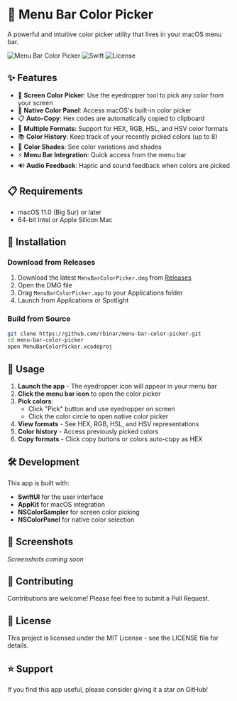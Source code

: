 # 🎨 Menu Bar Color Picker

A powerful and intuitive color picker utility that lives in your macOS menu bar.

![Menu Bar Color Picker](https://img.shields.io/badge/macOS-11.0+-blue.svg)
![Swift](https://img.shields.io/badge/Swift-5.0+-orange.svg)
![License](https://img.shields.io/badge/License-MIT-green.svg)

## ✨ Features

- 🎯 **Screen Color Picker**: Use the eyedropper tool to pick any color from your screen
- 🎨 **Native Color Panel**: Access macOS's built-in color picker
- 📋 **Auto-Copy**: Hex codes are automatically copied to clipboard
- 🎨 **Multiple Formats**: Support for HEX, RGB, HSL, and HSV color formats
- 📚 **Color History**: Keep track of your recently picked colors (up to 8)
- 🌈 **Color Shades**: See color variations and shades
- ⚡ **Menu Bar Integration**: Quick access from the menu bar
- 🔊 **Audio Feedback**: Haptic and sound feedback when colors are picked

## 📋 Requirements

- macOS 11.0 (Big Sur) or later
- 64-bit Intel or Apple Silicon Mac

## 🚀 Installation

### Download from Releases
1. Download the latest `MenuBarColorPicker.dmg` from [Releases](https://github.com/rbinar/menu-bar-color-picker/releases)
2. Open the DMG file
3. Drag `MenuBarColorPicker.app` to your Applications folder
4. Launch from Applications or Spotlight

### Build from Source
```bash
git clone https://github.com/rbinar/menu-bar-color-picker.git
cd menu-bar-color-picker
open MenuBarColorPicker.xcodeproj
```

## 🎯 Usage

1. **Launch the app** - The eyedropper icon will appear in your menu bar
2. **Click the menu bar icon** to open the color picker
3. **Pick colors**:
   - Click "Pick" button and use eyedropper on screen
   - Click the color circle to open native color picker
4. **View formats** - See HEX, RGB, HSL, and HSV representations
5. **Color history** - Access previously picked colors
6. **Copy formats** - Click copy buttons or colors auto-copy as HEX

## 🛠️ Development

This app is built with:
- **SwiftUI** for the user interface
- **AppKit** for macOS integration
- **NSColorSampler** for screen color picking
- **NSColorPanel** for native color selection

## 📸 Screenshots

*Screenshots coming soon*

## 🤝 Contributing

Contributions are welcome! Please feel free to submit a Pull Request.

## 📄 License

This project is licensed under the MIT License - see the LICENSE file for details.

## ⭐ Support

If you find this app useful, please consider giving it a star on GitHub!